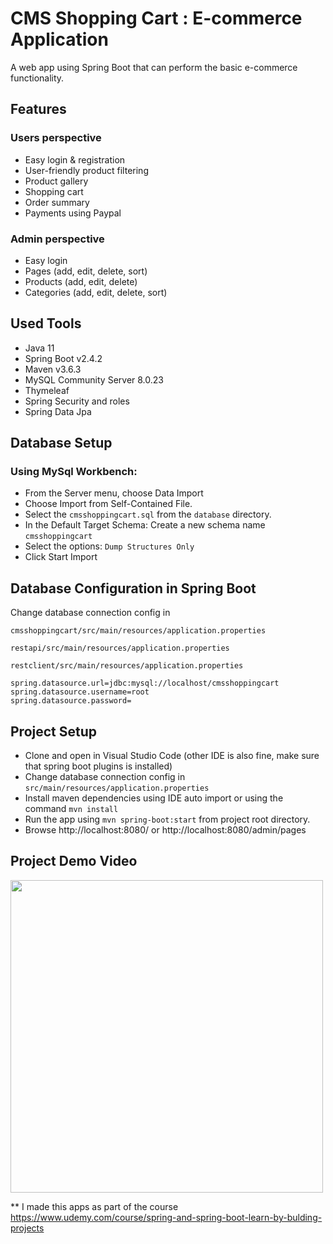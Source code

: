 # CMS Shopping Cart : E-commerce Application
A web app using Spring Boot that can perform the basic e-commerce functionality.

Features
--------

### Users perspective

- Easy login & registration
- User-friendly product filtering
- Product gallery
- Shopping cart
- Order summary
- Payments using Paypal

### Admin perspective
- Easy login
- Pages (add, edit, delete, sort)
- Products (add, edit, delete)
- Categories (add, edit, delete, sort)

Used Tools
-----------
- Java 11
- Spring Boot v2.4.2
- Maven v3.6.3
- MySQL Community Server 8.0.23
- Thymeleaf
- Spring Security and roles
- Spring Data Jpa


Database Setup
---------------
### Using MySql Workbench:

- From the Server menu, choose Data Import
- Choose Import from Self-Contained File.
- Select the `cmsshoppingcart.sql` from the `database` directory.
- In the Default Target Schema: Create a new schema name `cmsshoppingcart`
- Select the options: `Dump Structures Only`
- Click Start Import

Database Configuration in Spring Boot
-------------------------------------
Change database connection config in 

`cmsshoppingcart/src/main/resources/application.properties`

`restapi/src/main/resources/application.properties`

`restclient/src/main/resources/application.properties`
```
spring.datasource.url=jdbc:mysql://localhost/cmsshoppingcart
spring.datasource.username=root
spring.datasource.password=
```

Project Setup
-------------
- Clone and open in Visual Studio Code (other IDE is also fine, make sure that spring boot plugins is installed)
- Change database connection config in `src/main/resources/application.properties`
- Install maven dependencies using IDE auto import or using the command ``mvn install``
- Run the app using ``mvn spring-boot:start`` from project root directory.
- Browse http://localhost:8080/ or http://localhost:8080/admin/pages

## Project Demo Video

<a href="https://youtu.be/YW9-ykPaTeE"><img src="https://img.youtube.com/vi/YW9-ykPaTeE/0.jpg" width="500"/></a>

** I made this apps as part of the course https://www.udemy.com/course/spring-and-spring-boot-learn-by-bulding-projects